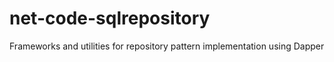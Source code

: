 # net-code-sqlrepository
Frameworks and utilities for repository pattern implementation using Dapper
